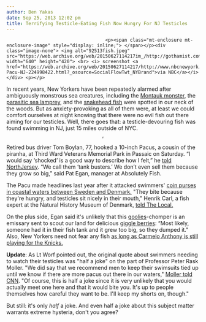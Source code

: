 ```yaml
---
author: Ben Yakas
date: Sep 25, 2013 12:02 pm
title: Terrifying Testicle-Eating Fish Now Hungry For NJ Testicles
---
```


	
										<p><span class="mt-enclosure mt-enclosure-image" style="display: inline;"> </span></p><div class="image-none"> <img alt="92513fish.jpeg" src="https://web.archive.org/web/20150627114217im_/http://gothamist.com/attachments/byakas/92513fish.jpeg" width="640" height="420"> <br> <i> screenshot <a href="https://web.archive.org/web/20150627114217/http://www.nbcnewyork.com/news/weird/Fisherman-Pacu-NJ-224998422.html?_osource=SocialFlowTwt_NYBrand">via NBC</a></i></div> <p></p>

<p>In recent years, New Yorkers have been repeatedly alarmed after ambiguously monstrous sea creatures, including the <a href="https://web.archive.org/web/20150627114217/http://gothamist.com/tags/montaukmonster">Montauk monster</a>, the <a href="https://web.archive.org/web/20150627114217/http://gothamist.com/2013/02/26/photo_giant_fanged_sea_lamprey_surf.php">parasitic sea lamprey</a>, and the <a href="https://web.archive.org/web/20150627114217/http://gothamist.com/tags/snakeheadfish">snakehead fish</a> were spotted in our neck of the woods. But as anxiety-provoking as all of them were, at least we could comfort ourselves at night knowing that there were no evil fish out there aiming for our testicles. Well, there goes that: a testicle-devouring fish was found swimming in NJ, just 15 miles outside of NYC.</p>

<center><iframe id="nbcLP225106732" width="1" height="1" src="https://web.archive.org/web/20150627114217if_/http://www.nbcnewyork.com/templates/nbc_blank"></iframe><script type="text/javascript">var nbcLP={};nbcLP.aRandomNumber=Math.floor(Math.random()*10000);nbcLP.currentPageLoc=encodeURIComponent(window.location.href);nbcLP.currentSiteLoc=encodeURIComponent(window.location.host);nbcLP.defaultWidth=652;nbcLP.defaultHeight=367;nbcLP.cmsID="225106732";nbcLP.vidPid="5AWFO_IqJ3re";nbcLP.vidSec="TK";nbcLP.vidSubSec="TK";nbcLP.vidFrame=document.getElementById("nbcLP225106732");nbcLP.vidFrame.style.border="none";nbcLP.vidFrame.width=nbcLP.defaultWidth;nbcLP.vidFrame.height=nbcLP.defaultHeight;nbcLP.vidFrame.scrolling="no";nbcLP.vidFrame.src="https://web.archive.org/web/20150627114217/http://www.nbcnewyork.com/templates/nbc_partner_player?cmsID="+nbcLP.cmsID+"&videoID="+nbcLP.vidPid+"&width="+nbcLP.defaultWidth+"&height="+nbcLP.defaultHeight+"&sec="+nbcLP.vidSec+"&subsec="+nbcLP.vidSubSec+"&turl="+nbcLP.currentSiteLoc+"&ourl="+nbcLP.currentPageLoc+"&rand="+nbcLP.aRandomNumber;</script></center>

<p>Retired bus driver Tom Boylan, 77, hooked a 10-inch Pacus, a cousin of the piranha, at Third Ward Veterans Memorial Park in Passaic on Saturday. &#x201C;I would say &#x2018;shocked&#x2019; is a good way to describe how I felt,&#x201D; he <a href="https://web.archive.org/web/20150627114217/http://www.northjersey.com/news/Piranha_cousin_hooked_in_Passaic.html?page=all">told NorthJersey</a>. &#x201C;We call them &#x2018;tank busters.&#x2019; We don&#x2019;t even sell them because they grow so big,&#x201D; said Pat Egan, manager at Absolutely Fish.</p>

<p>The Pacu made headlines last year after it attacked swimmers&apos; <a href="https://web.archive.org/web/20150627114217/http://en.wiktionary.org/wiki/coin_purse">coin purses</a> <a href="https://web.archive.org/web/20150627114217/http://www.foxnews.com/science/2013/08/12/testicle-biting-fish-may-be-invading-denmark/">in coastal waters between Sweden and Denmark.</a> &quot;They bite because they&apos;re hungry, and testicles sit nicely in their mouth,&quot;  Henrik Carl, a fish expert at the Natural History Museum of Denmark, <a href="https://web.archive.org/web/20150627114217/http://www.thelocal.se/49558/20130809/">told The Local.</a> </p>

<p>On the plus side, Egan said it&apos;s unlikely that this <a href="https://web.archive.org/web/20150627114217/http://en.wiktionary.org/wiki/goolies">goolies</a>-chomper is an emissary sent to scout our land for delicious <a href="https://web.archive.org/web/20150627114217/http://en.wiktionary.org/wiki/giggle_berries">giggle berries</a>: &#x201C;Most likely, someone had it in their fish tank and it grew too big, so they dumped it.&quot; Also, New Yorkers need not fear any fish <a href="https://web.archive.org/web/20150627114217/http://gothamist.com/2013/09/04/video_carmelo_anthony_catches_fish.php">as long as Carmelo Anthony is still playing for the Knicks.</a></p>

<p><strong>Update</strong>: As Lt Worf pointed out, the original quote about swimmers needing to watch their testicles was &quot;half a joke&quot; on the part of Professor Peter Rask Moller. &quot;We did say that we recommend men to keep their swimsuits tied up until we know if there are more pacus out there in our waters,&quot; <a href="https://web.archive.org/web/20150627114217/http://www.cnn.com/2013/08/10/world/europe/scandanavia-swim-warning">Moller told CNN</a>. &quot;Of course, this is half a joke since it is very unlikely that you would actually meet one here and that it would bite you. It&apos;s up to people themselves how careful they want to be. I&apos;ll keep my shorts on, though.&quot;</p>

<p>But still: it&apos;s only <em>half</em> a joke. And even half a joke about this subject matter warrants extreme hysteria, don&apos;t you agree?</p>					
										
									
				